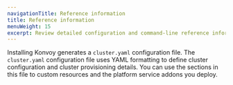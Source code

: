```yaml
---
navigationTitle: Reference information
title: Reference information
menuWeight: 15
excerpt: Review detailed configuration and command-line reference information
---
```


Installing Konvoy generates a `cluster.yaml` configuration file.
The `cluster.yaml` configuration file uses YAML formatting to define cluster configuration and cluster provisioning details.
You can use the sections in this file to custom resources and the platform service addons you deploy.
